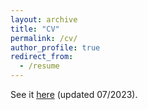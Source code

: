 ```yaml
---
layout: archive
title: "CV"
permalink: /cv/
author_profile: true
redirect_from:
  - /resume
---
```

See it [here](http://carolinelawless.github.io/files/CV.pdf) (updated 07/2023).
<br/>
